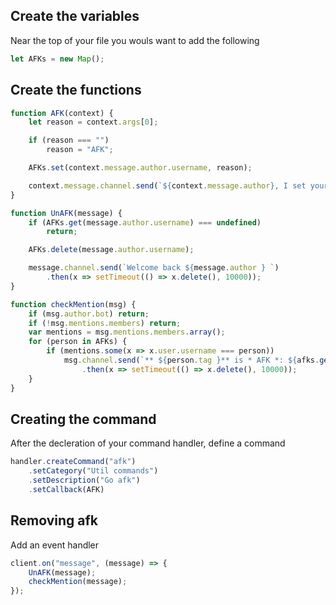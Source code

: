 ## Create the variables
Near the top of your file you wouls want to add the following
```js
let AFKs = new Map();
```

## Create the functions
```js
function AFK(context) {
    let reason = context.args[0];

    if (reason === "")
        reason = "AFK";

    AFKs.set(context.message.author.username, reason);

    context.message.channel.send(`${context.message.author}, I set your AFK: ${reason}`);
}

function UnAFK(message) {
    if (AFKs.get(message.author.username) === undefined)
        return;

    AFKs.delete(message.author.username);

    message.channel.send(`Welcome back ${message.author } `)
        .then(x => setTimeout(() => x.delete(), 10000));
}

function checkMention(msg) {
    if (msg.author.bot) return;
    if (!msg.mentions.members) return;
    var mentions = msg.mentions.members.array();
    for (person in AFKs) {
        if (mentions.some(x => x.user.username === person))
            msg.channel.send(`** ${person.tag }** is * AFK *: ${afks.get(person) } `)
                .then(x => setTimeout(() => x.delete(), 10000));
    }
}
```

## Creating the command
After the decleration of your command handler, define a command
```js
handler.createCommand("afk")
    .setCategory("Util commands")
    .setDescription("Go afk")
    .setCallback(AFK)
```

## Removing afk
Add an event handler
```js
client.on("message", (message) => {
    UnAFK(message);
    checkMention(message);
});
```